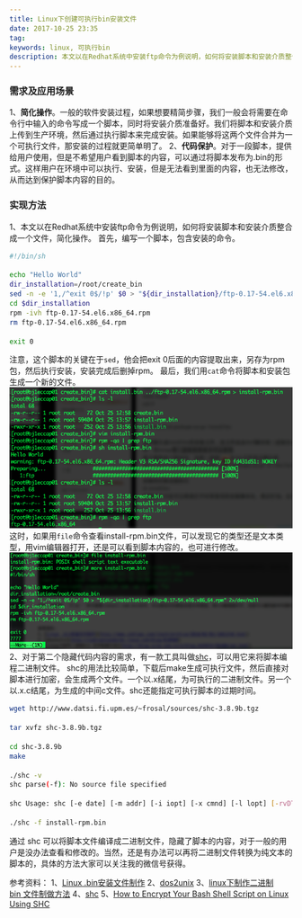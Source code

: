 ```yaml
---
title: Linux下创建可执行bin安装文件
date: 2017-10-25 23:35
tag: 
keywords: linux, 可执行bin
description: 本文以在Redhat系统中安装ftp命令为例说明，如何将安装脚本和安装介质整合成一个文件，简化操作。
---
```



### 需求及应用场景
1、**简化操作**。一般的软件安装过程，如果想要精简步骤，我们一般会将需要在命令行中输入的命令写成一个脚本，同时将安装介质准备好。我们将脚本和安装介质上传到生产环境，然后通过执行脚本来完成安装。如果能够将这两个文件合并为一个可执行文件，那安装的过程就更简单明了。
2、**代码保护**。对于一段脚本，提供给用户使用，但是不希望用户看到脚本的内容，可以通过将脚本发布为.bin的形式。这样用户在环境中可以执行、安装，但是无法看到里面的内容，也无法修改，从而达到保护脚本内容的目的。

### 实现方法
1、本文以在Redhat系统中安装ftp命令为例说明，如何将安装脚本和安装介质整合成一个文件，简化操作。
首先，编写一个脚本，包含安装的命令。

```bash
#!/bin/sh

echo "Hello World"
dir_installation=/root/create_bin
sed -n -e '1,/^exit 0$/!p' $0 > "${dir_installation}/ftp-0.17-54.el6.x86_64.rpm" 2>/dev/null
cd $dir_installation
rpm -ivh ftp-0.17-54.el6.x86_64.rpm
rm ftp-0.17-54.el6.x86_64.rpm

exit 0
```
注意，这个脚本的关键在于```sed```，他会把exit 0后面的内容提取出来，另存为rpm包，然后执行安装，安装完成后删掉rpm。
最后，我们用```cat```命令将脚本和安装包生成一个新的文件。
![](20171025-convert-sh-to-bin/1240-20200811063507393.png)
这时，如果用```file```命令查看install-rpm.bin文件，可以发现它的类型还是文本类型，用vim编辑器打开，还是可以看到脚本内容的，也可进行修改。
![](20171025-convert-sh-to-bin/1240-20200811063512911.png)
2、对于第二个隐藏代码内容的需求，有一款工具叫做[shc](http://www.datsi.fi.upm.es/~frosal/sources/shc-3.8.9b.tgz)，可以用它来将脚本编程二进制文件。
shc的用法比较简单，下载后make生成可执行文件，然后直接对脚本进行加密，会生成两个文件。一个以.x结尾，为可执行的二进制文件。另一个以.x.c结尾，为生成的中间c文件。shc还能指定可执行脚本的过期时间。

```bash
wget http://www.datsi.fi.upm.es/~frosal/sources/shc-3.8.9b.tgz

tar xvfz shc-3.8.9b.tgz

cd shc-3.8.9b
make

./shc -v
shc parse(-f): No source file specified

shc Usage: shc [-e date] [-m addr] [-i iopt] [-x cmnd] [-l lopt] [-rvDTCAh] -f script

./shc -f install-rpm.bin
```
通过 shc 可以将脚本文件编译成二进制文件，隐藏了脚本的内容，对于一般的用户是没办法查看和修改的。当然，还是有办法可以再将二进制文件转换为纯文本的脚本的，具体的方法大家可以关注我的微信号获得。

参考资料：
1、[Linux .bin安装文件制作](http://www.cnblogs.com/itech/archive/2010/02/01/1661248.html)
2、[dos2unix](http://codingstandards.iteye.com/blog/810900)
3、[linux下制作二进制bin 文件制做方法](http://blog.sina.com.cn/s/blog_4d3833cf0100yjen.html)
4、[shc](http://www.datsi.fi.upm.es/~frosal/)
5、[How to Encrypt Your Bash Shell Script on Linux Using SHC](http://www.thegeekstuff.com/2012/05/encrypt-bash-shell-script/)












